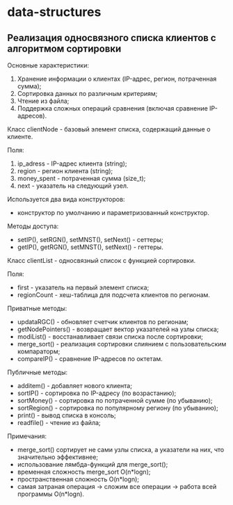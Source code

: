 # data-structures
## Реализация односвязного списка клиентов с алгоритмом сортировки
Основные характеристики:
  1. Хранение информации о клиентах (IP-адрес, регион, потраченная сумма);
  2. Сортировка данных по различным критериям;
  3. Чтение из файла;
  4. Поддержка сложных операций сравнения (включая сравнение IP-адресов).

Класс clientNode - базовый элемент списка, содержащий данные о клиенте.

Поля:
  1. ip_adress - IP-адрес клиента (string);
  2. region - регион клиента (string);
  3. money_spent - потраченная сумма (size_t);
  4. next - указатель на следующий узел.

Используется два вида конструкторов:
  * конструктор по умолчанию и параметризованный конструктор.
    
Методы доступа:
  * setIP(), setRGN(), setMNST(), setNext() - сеттеры;
  * getIP(), getRGN(), setMNST(), setNext() - геттеры.
    
Класс clientList - односвязный список с функцией сортировки.

Поля:

  * first - указатель на первый элемент списка;
  * regionCount - хеш-таблица для подсчета клиентов по регионам.
  
Приватные методы:

  * updataRGC() - обновляет счетчик клиентов по регионам;
  * getNodePointers() - возвращает вектор указателей на узлы списка;
  * modiList() - восстанавливает связи списка после сортировки;
  * merge_sort() - реализация сортировки слиянием с пользовательским компараторм;
  * compareIP() - сравнение IP-адресов по октетам.
  
Публичные методы:

  * additem() - добавляет нового клиента;
  * sortIP() - сортировка по IP-адресу (по возрастанию);
  * sortMoney() - сортировка по потраченной сумме (по убыванию);
  * sortRegion() - сортировка по популярному региону (по убыванию);
  * print() - вывод списка в консоль;
  * readfile() - чтение из файла;

Примечания: 
  * merge_sort() сортирует не сами узлы списка, а указатели на них, что значительно эффективнее;
  * использование лямбда-функций для merge_sort();
  * временная сложность merge_sort O(n*logn);
  * пространственная сложность O(n*logn);
  * самая затраная операция -> сложим все операции -> работа всей программы O(n*logn).
    

